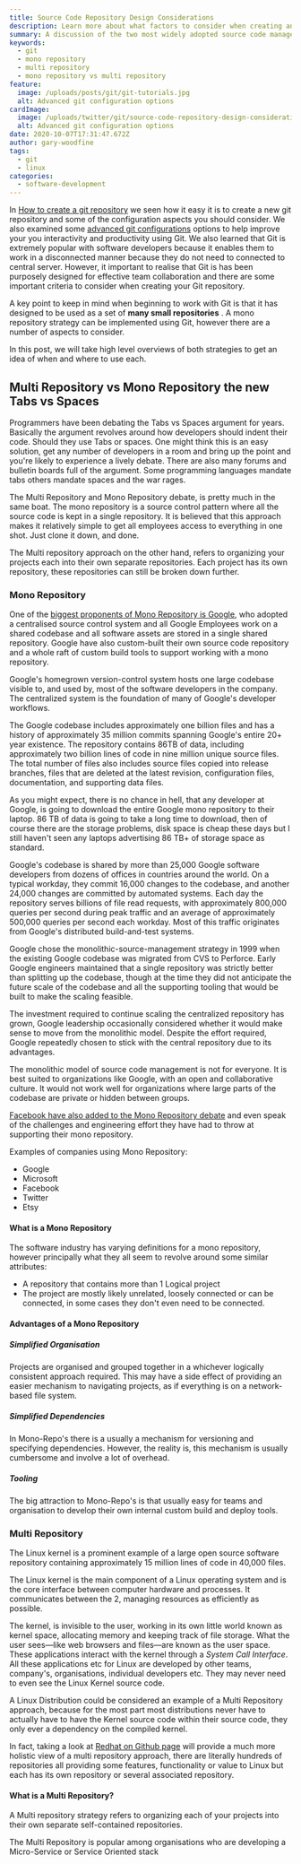 ```yaml
---
title: Source Code Repository Design Considerations
description: Learn more about what factors to consider when creating and designing a source code repository for your project
summary: A discussion of the two most widely adopted source code management repository strategies in the software development industry
keywords:
  - git
  - mono repository
  - multi repository
  - mono repository vs multi repository
feature:
  image: /uploads/posts/git/git-tutorials.jpg
  alt: Advanced git configuration options
cardImage:
  image: /uploads/twitter/git/source-code-repository-design-considerations.jpg
  alt: Advanced git configuration options
date: 2020-10-07T17:31:47.672Z
author: gary-woodfine
tags:
  - git
  - linux
categories:
  - software-development
---
```


In [How to create a git repository](https://geekiam.io/how-to-create-a-git-repository/ "How To Create A Git Repository | Geek.I.Am")
we seen how it easy it is to create a new git repository and some of the configuration aspects you should consider.  We also
examined some [advanced git configurations](https://geekiam.io/advanced-git-configuration-options/ "Advanced Git Configuration Options | Geek.I.Am") options to help improve your 
you interactivity and productivity using Git. We also learned that Git is extremely popular with software developers because
it enables them to work in a disconnected manner because they do not need to connected to central server.  However, it important
to realise that Git is has been purposely designed for effective team collaboration and there are some important criteria
to consider when creating your Git repository.

A key point to keep in mind when beginning to work with Git is that it has designed to be used as a set of **many 
small repositories** . A mono repository strategy can be implemented using Git, however there are a number of aspects
to consider.

In this post, we will take high level overviews of both strategies to get an idea of when and where to use each.

## Multi Repository vs Mono Repository the new Tabs vs Spaces

Programmers have been debating the Tabs vs Spaces argument for years. Basically the argument revolves around how 
developers should indent their code.  Should they use Tabs or spaces.  One might think this is an easy solution,
get any number of developers in a room and bring up the point and you're likely to experience a lively debate. There 
are also many forums and bulletin boards full of the argument. Some programming languages mandate tabs others mandate 
spaces and the war rages.

The Multi Repository and Mono Repository debate, is pretty much in the same boat. The mono repository is a source 
control pattern where all the source code is kept in a single repository. It is believed that this approach makes it 
relatively simple to get all employees access to everything in one shot. Just clone it down, and done. 

The Multi repository approach on the other hand, refers to organizing your projects each into their own 
separate repositories. Each project has its own repository, these repositories can still be broken down further.

### Mono Repository
One of the [biggest proponents of Mono Repository is Google](https://cacm.acm.org/magazines/2016/7/204032-why-google-stores-billions-of-lines-of-code-in-a-single-repository/fulltext "Why Google Stores Billions of Lines of Code in a Single Repository | Communications of the ACM"), 
who adopted a centralised source control system and all Google Employees work on a shared codebase and all software 
assets are stored in a single shared repository. Google have also custom-built their own source code repository and a whole
raft of custom build tools to support working with a mono repository.

Google's homegrown version-control system hosts one large codebase visible to, and used by, most of the software 
developers in the company. The centralized system is the foundation of many of Google's developer workflows. 

The Google codebase includes approximately one billion files and has a history of approximately 35 million commits 
spanning Google's entire 20+ year existence.  The repository contains 86TB of data, including approximately two billion 
lines of code in nine million unique source files. The total number of files also includes source files copied into 
release branches, files that are deleted at the latest revision, configuration files, documentation, and supporting 
data files.

As you might expect, there is no chance in hell, that any developer at Google, is going to download the entire Google 
mono repository to their laptop. 86 TB of data is going to take a long time to download, then of course there are the 
storage problems, disk space is cheap these days but I still haven't seen any laptops advertising 86 TB+ of storage space
as standard.

Google's codebase is shared by more than 25,000 Google software developers from dozens of offices in countries around 
the world. On a typical workday, they commit 16,000 changes to the codebase, and another 24,000 changes are committed 
by automated systems. Each day the repository serves billions of file read requests, with approximately 800,000 queries
 per second during peak traffic and an average of approximately 500,000 queries per second each workday. Most of this 
 traffic originates from Google's distributed build-and-test systems.
 
 Google chose the monolithic-source-management strategy in 1999 when the existing Google codebase was migrated from 
 CVS to Perforce. Early Google engineers maintained that a single repository was strictly better than splitting up the 
 codebase, though at the time they did not anticipate the future scale of the codebase and all the supporting tooling 
 that would be built to make the scaling feasible.
 
 The investment required to continue scaling the centralized repository has grown, Google leadership occasionally 
 considered whether it would make sense to move from the monolithic model. Despite the effort required, Google 
 repeatedly chosen to stick with the central repository due to its advantages.
 
 The monolithic model of source code management is not for everyone. It is best suited to organizations like Google, 
 with an open and collaborative culture. It would not work well for organizations where large parts of the codebase 
 are private or hidden between groups.
 
 [Facebook have also added to the Mono Repository debate](https://engineering.fb.com/core-data/scaling-mercurial-at-facebook/ "Scaling Mercurial at Facebook | Facebook Engineering")
 and even speak of the challenges and engineering effort they have had to throw at supporting their mono repository.
 
 Examples of companies using Mono Repository:
 * Google
 * Microsoft
 * Facebook
 * Twitter
 * Etsy
  
 #### What is a Mono Repository
 
 The software industry has varying definitions for a mono repository, however principally what they all seem to revolve 
 around some similar attributes:
 
* A repository that contains more than 1 Logical project
* The project are mostly likely unrelated, loosely connected or can be connected, in some cases they don't even need to 
be connected.

#### Advantages of a Mono Repository

##### Simplified Organisation
Projects are organised and grouped together in a whichever logically consistent approach required.  This may have a side effect of providing an easier mechanism to navigating projects,  as if everything is on a network-based
file system. 

##### Simplified Dependencies

In Mono-Repo's there is a usually a mechanism for versioning and specifying dependencies. However, the reality is, this 
mechanism is usually cumbersome and involve a lot of overhead.

##### Tooling
The big attraction to Mono-Repo's is that usually easy for teams and organisation to develop their own internal custom 
build and deploy tools.

  
### Multi Repository

 The Linux kernel is a prominent example of a large open source software repository containing approximately 
 15 million lines of code in 40,000 files.
 
The Linux kernel is the main component of a Linux operating system and is the core interface between computer 
hardware and processes. It communicates between the 2, managing resources as efficiently as possible.
   
The kernel, is invisible to the user, working in its own little world known as kernel space,
allocating memory and keeping track of file storage. What the user sees—like web browsers and files—are known 
as the user space. These applications interact with the kernel through a *System Call Interface*. All these applications 
etc for Linux are developed by other teams, company's, organisations, individual developers etc. They may never need to
even see the Linux Kernel source code. 

A Linux Distribution could be considered an example of a Multi Repository approach, because for the most part most 
distributions never have to actually have to have the Kernel source code within their source code,  they only ever a 
dependency on the compiled kernel.

In fact, taking a look at [Redhat on Github page](https://redhatofficial.github.io/#!/main "RED HAT ON GITHUB | Red Hat") will
provide a much more holistic view of a multi repository approach, there are literally hundreds of repositories all providing
some features, functionality or value to Linux but each has its own repository or several associated repository.

#### What is a Multi Repository?
A Multi repository strategy refers to organizing  each of your projects into their own separate self-contained repositories.

The Multi Repository is popular among organisations who are developing a Micro-Service or Service Oriented stack 


 
   

 









